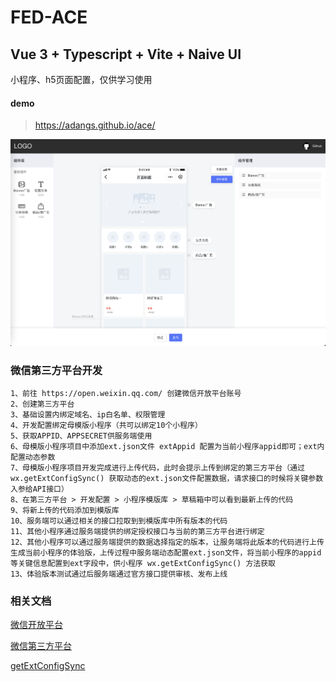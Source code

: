 # FED-ACE

## Vue 3 + Typescript + Vite + Naive UI

小程序、h5页面配置，仅供学习使用

#### demo
> https://adangs.github.io/ace/

![](preview.png)

### 微信第三方平台开发

````
1、前往 https://open.weixin.qq.com/ 创建微信开放平台账号
2、创建第三方平台
3、基础设置内绑定域名、ip白名单、权限管理
4、开发配置绑定母模版小程序（共可以绑定10个小程序）
5、获取APPID、APPSECRET供服务端使用
6、母模版小程序项目中添加ext.json文件 extAppid 配置为当前小程序appid即可；ext内配置动态参数
7、母模版小程序项目开发完成进行上传代码，此时会提示上传到绑定的第三方平台（通过 wx.getExtConfigSync() 获取动态的ext.json文件配置数据，请求接口的时候将关键参数入参给API接口）
8、在第三方平台 > 开发配置 > 小程序模版库 > 草稿箱中可以看到最新上传的代码
9、将新上传的代码添加到模版库
10、服务端可以通过相关的接口拉取到到模版库中所有版本的代码
11、其他小程序通过服务端提供的绑定授权接口与当前的第三方平台进行绑定
12、其他小程序可以通过服务端提供的数据选择指定的版本，让服务端将此版本的代码进行上传生成当前小程序的体验版，上传过程中服务端动态配置ext.json文件，将当前小程序的appid等关键信息配置到ext字段中，供小程序 wx.getExtConfigSync() 方法获取
13、体验版本测试通过后服务端通过官方接口提供审核、发布上线
````

### 相关文档

[微信开放平台](https://open.weixin.qq.com/)

[微信第三方平台](https://developers.weixin.qq.com/doc/oplatform/Third-party_Platforms/Mini_Programs/Intro.html)

[getExtConfigSync](https://developers.weixin.qq.com/miniprogram/dev/api/ext/wx.getExtConfigSync.html)

